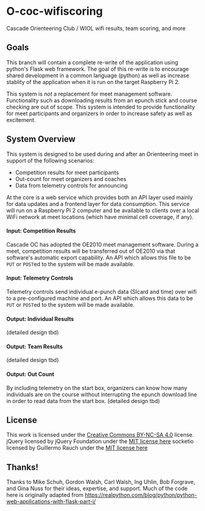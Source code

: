 # O-coc-wifiscoring
Cascade Orienteering Club / WIOL wifi results, team scoring, and more


## Goals
This branch will contain a complete re-write of the application using python's Flask web framework. The goal of this re-write is to encourage shared development in a common language (python) as well as increase stablity of the application when it is run on the target Raspberry Pi 2.

This system is *not* a replacement for meet management software. Functionality such as downloading results from an epunch stick and course checking are out of scope. This system is intended to provide functionality for meet participants and organizers in order to increase safety as well as excitement. 


## System Overview
This system is designed to be used during and after an Orienteering meet in support of the following scenarios:
* Competition results for meet participants
* Out-count for meet organizers and coaches
* Data from telemetry controls for announcing

At the core is a web service which provides both an API layer used mainly for data updates and a frontend layer for data consumption. This service will run on a Raspberry Pi 2 computer and be available to clients over a local WiFi network at meet locations (which have minimal cell coverage, if any).

#### Input: Competition Results
Cascade OC has adopted the OE2010 meet management software. During a meet, competition results will be transferred out of OE2010 via that software's automatic export capability. An API which allows this file to be ```PUT``` or ```POST```ed to the system will be made available.

#### Input: Telemetry Controls
Telemetry controls send individual e-punch data (SIcard and time) over wifi to a pre-configured machine and port. An API which allows this data to be ```PUT``` or ```POST```ed to the system will be made available.

#### Output: Individual Results
(detailed design tbd)

#### Output: Team Results
(detailed design tbd)

#### Output: Out Count
By including telemetry on the start box, organizers can know how many individuals are on the course without interrupting the epunch download line in order to read data from the start box. (detailed design tbd)


## License
This work is licensed under the [Creative Commons BY-NC-SA 4.0](http://creativecommons.org/licenses/by-nc-sa/4.0/) license. 
jQuery licensed by jQuery Foundation under the [MIT license here](https://jquery.org/license/)
socketio licensed by Guillermo Rauch under the [MIT license here](https://github.com/socketio/socket.io-client/blob/master/LICENSE)


## Thanks!
Thanks to Mike Schuh, Gordon Walsh, Carl Walsh, Ing Uhlin, Bob Forgrave, and Gina Nuss for their ideas, expertise, and support.
Much of the code here is originally adapted from https://realpython.com/blog/python/python-web-applications-with-flask-part-i/

